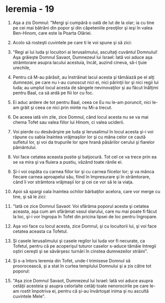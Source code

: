 # Ieremia - 19

1. Aşa a zis Domnul: "Mergi şi cumpără o oală de lut de la olar; ia cu tine pe cei mai bătrâni din popor şi din căpeteniile preoţilor şi ieşi în valea Ben-Hinom, care este la Poarta Olăriei. 

2. Acolo să rosteşti cuvintele pe care ti le voi spune şi să zici: 

3. "Regi ai lui Iuda şi locuitori ai Ierusalimului, ascultaţi cuvântul Domnului! Aşa grăieşte Domnul Savaot, Dumnezeul lui Israel: Iată voi aduce aşa strâmtorare asupra lacului acestuia, încât, auzind cineva, să-i ţiuie urechile, 

4. Pentru că M-au părăsit, au înstrăinat lacul acesta şi tămâiază pe el alţi dumnezei, pe care nu i-au cunoscut nici ei, nici părinţii lor şi nici regii lui Iuda; au umplut locul acesta de sângele nevinovaţilor şi au făcut înălţimi pentru Baal, ca să ardă pe fiii lor cu foc. 

5. Ei aduc ardere de tot pentru Baal, ceea ce Eu nu le-am poruncit, nici le-am grăit şi ceea ce nici prin minte nu Mi-a trecut. 

6. De aceea iată vin zile, zice Domnul, când locul acesta nu se va mai chema Tofet sau valea fiilor lui Hinom, ci valea uciderii. 

7. Voi pierde cu desăvârşire pe Iuda şi Ierusalimul în locul acesta şi-i voi răpune cu sabia înaintea vrăjmaşilor lor şi cu mâna celor ce caută sufletul lor, şi voi da trupurile lor spre hrană păsărilor cerului şi fiarelor pământului. 

8. Voi face cetatea aceasta pustie şi batjocură. Tot cel ce va trece prin ea se va mira şi va fluiera a pustiu, văzând toate rănile ei. 

9. Şi-i voi ospăta cu carnea fiilor lor şi cu carnea fiicelor lor; şi va mânca fiecare carnea aproapelui său, fiind în împresurare şi în strâmtorare, când îi vor strâmtora vrăjmaşii lor şi cei ce vor să le ia viaţa. 

10. Apoi să spargi oala înaintea ochilor bărbaţilor acelora, care vor merge cu tine, şi să le zici: 

11. "Iată ce zice Domnul Savaot: Voi sfărâma poporul acesta şi cetatea aceasta, aşa cum am sfărâmat vasul olarului, care nu mai poate fi făcut la loc, şi-i vor îngropa în Tofet din pricina lipsei de loc pentru îngropare. 

12. Aşa voi face cu locul acesta, zice Domnul, şi cu locuitorii lui, şi voi face cetatea aceasta ca Tofetul. 

13. Şi casele Ierusalimului şi casele regilor lui Iuda vor fi necurate, ca Tofetul, pentru că pe acoperişul tuturor caselor s-aduce tămâie întregii oştiri cereşti şi se săvârşesc turnări în cinstea dumnezeilor străini". 

14. Şi s-a întors Ieremia din Tofet, unde-l trimisese Domnul să proorocească, şi a stat în curtea templului Domnului şi a zis către tot poporul: 

15. "Aşa zice Domnul Savaot, Dumnezeul lui Israel: Iată voi aduce asupra cetăţii acesteia şi asupra celorlalte cetăţi toate nenorocirile pe care le-am rostit împotriva ei, pentru că şi-au învârtoşat inima şi nu ascultă cuvintele Mele". 

